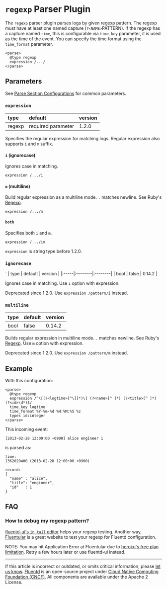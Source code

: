 # `regexp` Parser Plugin

The `regexp` parser plugin parses logs by given regexp pattern. The
regexp must have at least one named capture (`?<NAME>`PATTERN). If the
regexp has a capture named `time`, this is configurable via `time_key`
parameter, it is used as the time of the event. You can specify the time
format using the `time_format` parameter.

```
<parse>
  @type regexp
  expression /.../
</parse>
```


## Parameters

See [Parse Section Configurations](/configuration/parse-section.md) for common
parameters.


### `expression`

| type   | default            | version |
|:-------|:-------------------|:--------|
| regexp | required parameter | 1.2.0   |

Specifies the regular expression for matching logs. Regular expression also
supports `i` and `m` suffix.


#### `i` (ignorecase)

Ignores case in matching.

```
expression /.../i
```


#### `m` (multiline)

Build regular expression as a multiline mode. `.` matches newline. See Ruby's
[Regexp](https://ruby-doc.org/core-2.4.1/Regexp.html#class-Regexp-label-Options).

```
expression /.../m
```


#### `both`

Specifies both `i` and `m`.

```
expression /.../im
```

`expression` is string type before 1.2.0.


### `ignorecase`
`
| type | default | version |
|:-----|:--------|:--------|
| bool | false   | 0.14.2  |

Ignores case in matching. Use `i` option with expression.

Deprecated since 1.2.0. Use `expression /pattern/i` instead.


### `multiline`

| type | default | version |
|:-----|:--------|:--------|
| bool | false   | 0.14.2  |

Builds regular expression in multiline mode. `.` matches newline. See Ruby's
[Regexp](https://ruby-doc.org/core-2.4.1/Regexp.html#class-Regexp-label-Options).
Use `m` option with expression.

Deprecated since 1.2.0. Use `expression /pattern/m` instead.


## Example

With this configuration:

```
<parse>
  @type regexp
  expression /^\[(?<logtime>[^\]]*)\] (?<name>[^ ]*) (?<title>[^ ]*) (?<id>\d*)$/
  time_key logtime
  time_format %Y-%m-%d %H:%M:%S %z
  types id:integer
</parse>
```

This incoming event:

```
[2013-02-28 12:00:00 +0900] alice engineer 1
```

is parsed as:

```
time:
1362020400 (2013-02-28 12:00:00 +0900)

record:
{
  "name" : "alice",
  "title": "engineer",
  "id"   : 1
}
```


## FAQ


### How to debug my regexp pattern?

[fluentd-ui's `in_tail` editor](/deployment/fluentd-ui.md/#intail-setting)
helps your regexp testing. Another way,
[Fluentular](http://fluentular.herokuapp.com/) is a great website to
test your regexp for Fluentd configuration.

NOTE: You may hit Application Error at Fluentular due to
[heroku's free plan limitation](https://www.heroku.com/pricing).
Retry a few hours later or use fluentd-ui instead.


------------------------------------------------------------------------

If this article is incorrect or outdated, or omits critical information, please
[let us know](https://github.com/fluent/fluentd-docs-gitbook/issues?state=open).
[Fluentd](http://www.fluentd.org/) is an open-source project under
[Cloud Native Computing Foundation (CNCF)](https://cncf.io/). All components are
available under the Apache 2 License.
